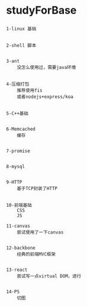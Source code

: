 # studyForBase


### 
    
    1-linux 基础
        

    2-shell 脚本


    3-ant
        没怎么使用过，需要java环境


    4-压缩打包
        推荐使用fis
        或者nodejs+express/koa


    5-C++基础


    6-Memcached
        缓存


    7-promise
    

    8-mysql


    9-HTTP
        基于TCP封装了HTTP


    10-前端基础
        CSS
        JS

    11-canvas
        尝试使用了一下canvas


    12-backbone
        经典的前端MVC框架
    

    13-react
        尝试写一点virtual DOM，进行


    14-PS
        切图







